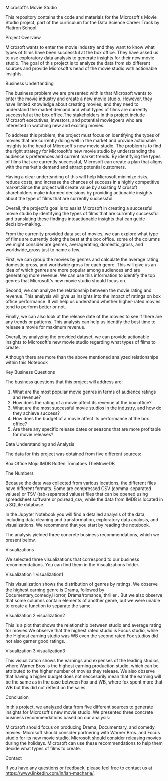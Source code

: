 Microsoft's Movie Studio


This repository contains the code and materials for the Microsoft's Movie Studio project, part of the curriculum for the Data Science Career Track by Flatiron School.


Project Overview


Microsoft wants to enter the movie industry and they want to know what types of films have been successful at the box office. They have asked us to use exploratory data analysis to generate insights for their new movie studio. The goal of this project is to analyze the data from six different sources and provide Microsoft's head of the movie studio with actionable insights.


Business Undertanding


The business problem we are presented with is that Microsoft wants to enter the movie industry and create a new movie studio. However, they have limited knowledge about creating movies, and they need to understand the market demand and what types of films are currently successful at the box office.The stakeholders in this project include Microsoft executives, investors, and potential moviegoers who are interested in watching new and exciting movies.



To address this problem, the project must focus on identifying the types of movies that are currently doing well in the market and provide actionable insights to the head of Microsoft's new movie studio. The problem is to find the right strategy for Microsoft's new movie studio by understanding the audience's preferences and current market trends. By identifying the types of films that are currently successful, Microsoft can create a plan that aligns with the market's demand and attract potential customers.



Having a clear undertsnding of this will help Microsoft minimize risks, reduce costs, and increase the chances of success in a highly competitive market.Since the project will create value by assisting Microsoft shareholders make informed decisions by providing actionable insights about the type of films that are currently successful.



Overall, the project's goal is to assist Microsoft in creating a successful movie studio by identifying the types of films that are currently successful and translating these findings intoactionable insights that can guide decision-making.



From the currenlty provided data set of movies, we can explore what type of films are currently doing the best at the box office. some of the columns we might consider are genres, averagerating, domestic_gross, and worldwide_gross just to name a few.



First, we can group the movies by genres and calculate the average rating, domestic gross, and worldwide gross for each genre. This will give us an idea of which genres are more popular among audiences and are generating more revenue. We can use this information to identify the top genres that Microsoft's new movie studio should focus on.



Second, we can analyze the relationship between the movie rating and revenue. This analysis will give us insights into the impact of ratings on box office performance. It will help us understand whether higher-rated movies tend to perform better or not.



Finally, we can also look at the release date of the movies to see if there are any trends or patterns. This analysis can help us identify the best time to release a movie for maximum revenue.



Overall, by analyzing the provided dataset, we can provide actionable insights to Microsoft's new movie studio regarding what types of films to create.


Although there are more than the above mentioned analyzed relationships within this Notebook



Key Business Questions


The business questions that this project will address are:

1. What are the most popular movie genres in terms of audience ratings and revenue?
2. How does the rating of a movie affect its revenue at the box office?
3. What are the most successful movie studios in the industry, and how do they achieve success?
4. How does the budget of a movie affect its performance at the box office?
5. Are there any specific release dates or seasons that are more profitable for movie releases?


Data Understanding and Analysis


The data for this project was obtained from five different sources:

Box Office Mojo
IMDB
Rotten Tomatoes
TheMovieDB


The Numbers


Because the data was collected from various locations, the different files have different formats. Some are compressed CSV (comma-separated values) or TSV (tab-separated values) files that can be opened using spreadsheet software or pd.read_csv, while the data from IMDB is located in a SQLite database.



In the Jupyter Notebook you will find a detailed analysis of the data, including data cleaning and transformation, exploratory data analysis, and visualizations. We recommend that you start by reading the notebook.


The analysis yielded three concrete business recommendations, which we present below.


Visualizations


We selected three visualizations that correspond to our business recommendations. You can find them in the Visualizations folder.


Visualization 1
visualization1


This visualization shows the distribution of genres by ratings. We observe the highest earning genre is Drama, followed by Documentary,comedy,Horror, Drama/romance, thriller . But we also observe that some columns contain elements of another genre, but we were unable to create a function to separate the same.


Visualization 2
visualization2


This is a plot that shows the relationship between studio and average rating for movies.We observe that the highest rated studio is Focus studio, while the Highest earning studio was WB even the second rated Fox studios did not also garner good ratings. 


Visualization 3
visualization3


This visualization shows the earnings and expenses of the leading studios, where Warner Bros is the highest earning production studio, which can be attributed to the higher number of movies they release. We also observe that having a higher budget does not neccesarily mean that the earning will be the same as in the case between Fox and WB, where fox spent more that WB but this did not reflect on the sales.



Conclusion


In this project, we analyzed data from five different sources to generate insights for Microsoft's new movie studio. We presented three concrete business recommendations based on our analysis:


Microsoft should focus on producing Drama, Documentary, and comedy movies.
Microsoft should consider partnering with Warner Bros. and Focus studio for its new movie studio.
Microsoft should consider releasing movies during the holidays.
Microsoft can use these recommendations to help them decide what types of films to create.



Contact


If you have any questions or feedback, please feel free to contact us at https://www.linkedin.com/in/ian-macharia/.

